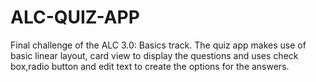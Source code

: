 # ALC-QUIZ-APP
Final challenge of the ALC 3.0: Basics track. The quiz app makes use of basic linear layout, card view to display the questions and uses check box,radio button and edit text to create the options for the answers.   
